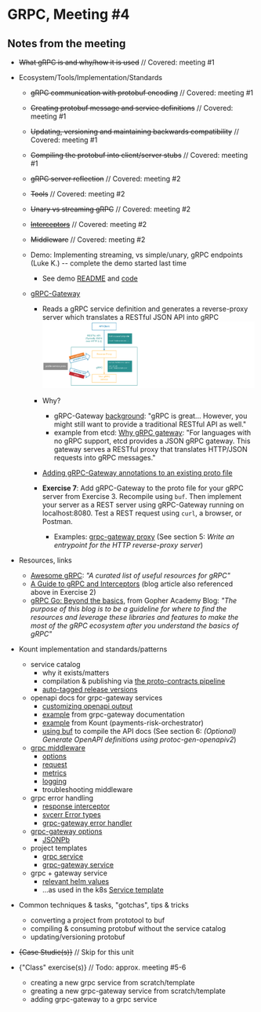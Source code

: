 # GRPC, Meeting #4

## Notes from the meeting

* ~~What gRPC is and why/how it is used~~ // Covered: meeting #1

* Ecosystem/Tools/Implementation/Standards

  * ~~gRPC communication with protobuf encoding~~ // Covered: meeting #1

  * ~~Creating protobuf message and service definitions~~ // Covered: meeting #1

  * ~~Updating, versioning and maintaining backwards compatibility~~ // Covered: meeting #1

  * ~~Compiling the protobuf into client/server stubs~~ // Covered: meeting #1

  * ~~gRPC server reflection~~ // Covered: meeting #2

  * ~~Tools~~ // Covered: meeting #2

  * ~~Unary vs streaming gRPC~~ // Covered: meeting #2

  * ~~[Interceptors](https://blog.dsb.dev/posts/creating-grpc-interceptors-in-go/)~~ // Covered: meeting #2

  * ~~Middleware~~ // Covered: meeting #2

  * Demo: Implementing streaming, vs simple/unary, gRPC endpoints (Luke K.) -- complete the demo started last time
    * See demo [README](https://github.com/itt-learning-groups/grpc_streaming_demo/blob/main/README.md) and [code](https://github.com/itt-learning-groups/grpc_streaming_demo)

  * [gRPC-Gateway](https://grpc-ecosystem.github.io/grpc-gateway/docs/tutorials/introduction/)
    * Reads a gRPC service definition and generates a reverse-proxy server which translates a RESTful JSON API into gRPC
    !["001"](img/001.png "001")
    * Why?
      * gRPC-Gateway [background](https://grpc-ecosystem.github.io/grpc-gateway/docs/overview/background/): "gRPC is great... However, you might still want to provide a traditional RESTful API as well."
      * example from etcd: [Why gRPC gateway](https://etcd.io/docs/v3.4/dev-guide/api_grpc_gateway/): "For languages with no gRPC support, etcd provides a JSON gRPC gateway. This gateway serves a RESTful proxy that translates HTTP/JSON requests into gRPC messages."
    * [Adding gRPC-Gateway annotations to an existing proto file](https://grpc-ecosystem.github.io/grpc-gateway/docs/tutorials/adding_annotations/)

    * **Exercise 7**: Add gRPC-Gateway to the proto file for your gRPC server from Exercise 3. Recompile using `buf`. Then implement your server as a REST server using gRPC-Gateway running on localhost:8080. Test a REST request using `curl`, a browser, or Postman.
      * Examples: [grpc-gateway proxy](https://github.com/grpc-ecosystem/grpc-gateway#readme) (See section 5: *Write an entrypoint for the HTTP reverse-proxy server*)

* Resources, links
  
  * [Awesome gRPC](https://github.com/grpc-ecosystem/awesome-grpc): *"A curated list of useful resources for gRPC"*
  * [A Guide to gRPC and Interceptors](https://edgehog.blog/a-guide-to-grpc-and-interceptors-265c306d3773) (blog article also referenced above in Exercise 2)
  * [gRPC Go: Beyond the basics](https://blog.gopheracademy.com/advent-2017/go-grpc-beyond-basics/), from Gopher Academy Blog: *"The purpose of this blog is to be a guideline for where to find the resources and leverage these libraries and features to make the most of the gRPC ecosystem after you understand the basics of gRPC"*

* Kount implementation and standards/patterns
  * service catalog
    * why it exists/matters
    * compilation & publishing via [the proto-contracts pipeline](https://gitlab.gs.kount.com/kount/service-catalog/proto-contracts/-/blob/master/.gitlab-ci.yml)
    * [auto-tagged release versions](https://gitlab.gs.kount.com/kount/service-catalog/proto-contracts/-/blob/master/publish.sh#L10)
  * openapi docs for grpc-gateway services
    * [customizing openapi output](https://grpc-ecosystem.github.io/grpc-gateway/docs/mapping/customizing_openapi_output/#customizing-openapi-output)
    * [example](https://github.com/grpc-ecosystem/grpc-gateway/blob/master/examples/internal/proto/examplepb/a_bit_of_everything.proto) from grpc-gateway documentation
    * [example](https://gitlab.gs.kount.com/kount/service-catalog/proto-contracts/-/blob/master/payments-risk-orchestrator/v2/payments-risk-orchestrator.proto) from Kount (payments-risk-orchestrator)
    * [using buf](https://github.com/grpc-ecosystem/grpc-gateway#readme) to compile the API docs (See section 6: *(Optional) Generate OpenAPI definitions using protoc-gen-openapiv2*)
  * [grpc middleware](https://gitlab.gs.kount.com/kount/go/services/-/tree/master/grpc/middleware)
    * [options](https://gitlab.gs.kount.com/kount/go/services/-/blob/master/grpc/middleware/options.go)
    * [request](https://gitlab.gs.kount.com/kount/go/services/-/blob/master/grpc/middleware/request.go)
    * [metrics](https://gitlab.gs.kount.com/kount/go/services/-/blob/master/grpc/middleware/metrics.go)
    * [logging](https://gitlab.gs.kount.com/kount/go/services/-/blob/master/grpc/middleware/logger.go)
    * troubleshooting middleware
  * grpc error handling
    * [response interceptor](https://gitlab.gs.kount.com/kount/go/services/-/blob/master/grpc/middleware/response.go)
    * [svcerr Error types](https://gitlab.gs.kount.com/kount/go/services/-/blob/master/svcerr/errors.go)
    * [grpc-gateway error handler](https://gitlab.gs.kount.com/kount/go/services/-/blob/master/grpc/middleware/errors.go)
  * [grpc-gateway options](https://pkg.go.dev/github.com/grpc-ecosystem/grpc-gateway/v2/runtime#ServeMuxOption)
    * [JSONPb](https://pkg.go.dev/github.com/grpc-ecosystem/grpc-gateway/v2/runtime#JSONPb)
  * project templates
    * [grpc service](https://gitlab.gs.kount.com/kount/plat/examples/grpc-go-template/-/blob/master/cmd/grpc-go-template-server/main.go)
    * [grpc-gateway service](https://gitlab.gs.kount.com/kount/plat/examples/grpc-gateway-go-template/-/blob/master/cmd/grpc-gateway-go-template-server/main.go)
  * grpc + gateway service
    * [relevant helm values](https://gitlab.gs.kount.com/kount/plat/helm/microservice-chart-src/-/blob/master/microservice/values.yaml#L171-174)
    * ...as used in the k8s [Service template](https://gitlab.gs.kount.com/kount/plat/helm/microservice-chart-src/-/blob/master/microservice/templates/service.yaml#L26-37)

* Common techniques & tasks, "gotchas", tips & tricks
  * converting a project from prototool to buf
  * compiling & consuming protobuf without the service catalog
  * updating/versioning protobuf

* ~~{Case Studie(s)}~~ // Skip for this unit

* {"Class" exercise(s)} // Todo: approx. meeting #5-6
  * creating a new grpc service from scratch/template
  * greating a new grpc-gateway service from scratch/template
  * adding grpc-gateway to a grpc service

